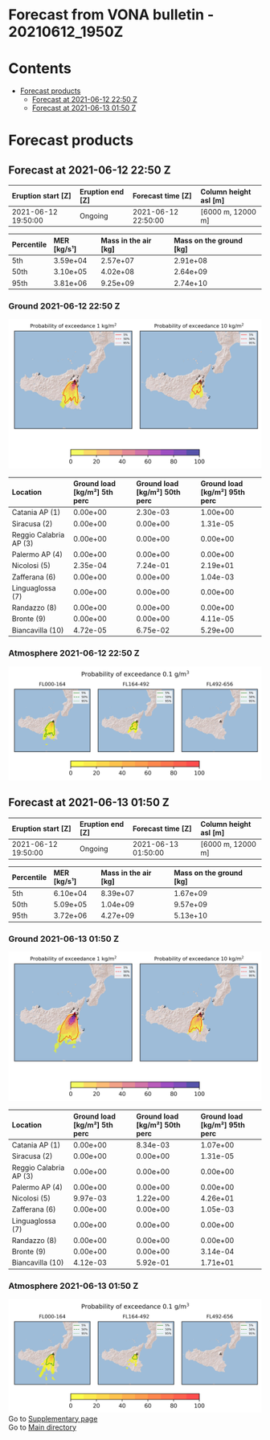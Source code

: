 
Forecast from VONA bulletin - 20210612_1950Z
============================================

Contents
========

* [Forecast products](#forecast-products)
	* [Forecast at 2021-06-12 22:50 Z](#forecast-at-2021-06-12-2250-z)
	* [Forecast at 2021-06-13 01:50 Z](#forecast-at-2021-06-13-0150-z)

# Forecast products

## Forecast at 2021-06-12 22:50 Z
  

|Eruption start [Z]|Eruption end [Z]|Forecast time [Z]|Column height asl [m]|
| :--- | :--- | :--- | :--- |
|2021-06-12 19:50:00|Ongoing|2021-06-12 22:50:00|[6000 m, 12000 m]|
  
  

|Percentile|MER [kg/s¹]|Mass in the air [kg]|Mass on the ground [kg]|
| :--- | :--- | :--- | :--- |
|5th|3.59e+04|2.57e+07|2.91e+08|
|50th|3.10e+05|4.02e+08|2.64e+09|
|95th|3.81e+06|9.25e+09|2.74e+10|
  

### Ground 2021-06-12 22:50 Z
  
![](./figures/probability_grd_2021_06_12_2250_scenario_1.png)  
  
  
  
  
  
  
  
  
  

|Location|Ground load [kg/m²] 5th perc|Ground load [kg/m²] 50th perc|Ground load [kg/m²] 95th perc|
| :--- | :--- | :--- | :--- |
|Catania AP (1)|0.00e+00|2.30e-03|1.00e+00|
|Siracusa (2)|0.00e+00|0.00e+00|1.31e-05|
|Reggio Calabria AP (3)|0.00e+00|0.00e+00|0.00e+00|
|Palermo AP (4)|0.00e+00|0.00e+00|0.00e+00|
|Nicolosi (5)|2.35e-04|7.24e-01|2.19e+01|
|Zafferana (6)|0.00e+00|0.00e+00|1.04e-03|
|Linguaglossa (7)|0.00e+00|0.00e+00|0.00e+00|
|Randazzo (8)|0.00e+00|0.00e+00|0.00e+00|
|Bronte (9)|0.00e+00|0.00e+00|4.11e-05|
|Biancavilla (10)|4.72e-05|6.75e-02|5.29e+00|
  

### Atmosphere 2021-06-12 22:50 Z
  
![](./figures/probability_air_2021_06_12_2250_scenario_1_conclev_1.png)
## Forecast at 2021-06-13 01:50 Z
  

|Eruption start [Z]|Eruption end [Z]|Forecast time [Z]|Column height asl [m]|
| :--- | :--- | :--- | :--- |
|2021-06-12 19:50:00|Ongoing|2021-06-13 01:50:00|[6000 m, 12000 m]|
  
  

|Percentile|MER [kg/s¹]|Mass in the air [kg]|Mass on the ground [kg]|
| :--- | :--- | :--- | :--- |
|5th|6.10e+04|8.39e+07|1.67e+09|
|50th|5.09e+05|1.04e+09|9.57e+09|
|95th|3.72e+06|4.27e+09|5.13e+10|
  

### Ground 2021-06-13 01:50 Z
  
![](./figures/probability_grd_2021_06_13_0150_scenario_1.png)  
  
  
  
  
  
  
  
  
  

|Location|Ground load [kg/m²] 5th perc|Ground load [kg/m²] 50th perc|Ground load [kg/m²] 95th perc|
| :--- | :--- | :--- | :--- |
|Catania AP (1)|0.00e+00|8.34e-03|1.07e+00|
|Siracusa (2)|0.00e+00|0.00e+00|1.31e-05|
|Reggio Calabria AP (3)|0.00e+00|0.00e+00|0.00e+00|
|Palermo AP (4)|0.00e+00|0.00e+00|0.00e+00|
|Nicolosi (5)|9.97e-03|1.22e+00|4.26e+01|
|Zafferana (6)|0.00e+00|0.00e+00|1.05e-03|
|Linguaglossa (7)|0.00e+00|0.00e+00|0.00e+00|
|Randazzo (8)|0.00e+00|0.00e+00|0.00e+00|
|Bronte (9)|0.00e+00|0.00e+00|3.14e-04|
|Biancavilla (10)|4.12e-03|5.92e-01|1.71e+01|
  

### Atmosphere 2021-06-13 01:50 Z
  
![](./figures/probability_air_2021_06_13_0150_scenario_1_conclev_1.png)  
Go to [Supplementary page](Supplementary_page.md)  
Go to [Main directory](https://github.com/federicapardini/Real_time_ash_forecast)